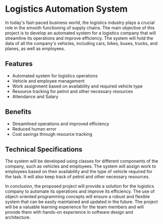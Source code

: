 # Logistics Automation System

In today's fast-paced business world, the logistics industry plays a crucial role in the smooth functioning of supply chains. The main objective of this project is to develop an automated system for a logistics company that will streamline its operations and improve efficiency. The system will hold the data of all the company's vehicles, including cars, bikes, buses, trucks, and planes, as well as employees.

## Features

- Automated system for logistics operations
- Vehicle and employee management
- Work assignment based on availability and required vehicle type
- Resource tracking for petrol and other necessary resources
- Attendance and Salary

## Benefits

- Streamlined operations and improved efficiency
- Reduced human error
- Cost savings through resource tracking

## Technical Specifications

The system will be developed using classes for different components of the company, such as vehicles and employees. The system will assign work to employees based on their availability and the type of vehicle required for the task. It will also keep track of petrol and other necessary resources.

In conclusion, the proposed project will provide a solution for the logistics company to automate its operations and improve its efficiency. The use of object-oriented programming concepts will ensure a robust and flexible system that can be easily maintained and updated in the future. The project will be a valuable learning experience for the team members and will provide them with hands-on experience in software design and architecture.
